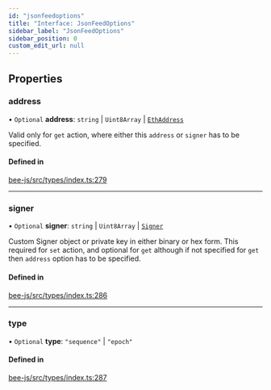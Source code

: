```yaml
---
id: "jsonfeedoptions"
title: "Interface: JsonFeedOptions"
sidebar_label: "JsonFeedOptions"
sidebar_position: 0
custom_edit_url: null
---
```


## Properties

### address

• `Optional` **address**: `string` \| `Uint8Array` \| [`EthAddress`](../types/utils.eth.ethaddress.md)

Valid only for `get` action, where either this `address` or `signer` has
to be specified.

#### Defined in

[bee-js/src/types/index.ts:279](https://github.com/ethersphere/bee-js/blob/0e69ca1/src/types/index.ts#L279)

___

### signer

• `Optional` **signer**: `string` \| `Uint8Array` \| [`Signer`](../types/signer.md)

Custom Signer object or private key in either binary or hex form.
This required for `set` action, and optional for `get` although
if not specified for `get` then `address` option has to be specified.

#### Defined in

[bee-js/src/types/index.ts:286](https://github.com/ethersphere/bee-js/blob/0e69ca1/src/types/index.ts#L286)

___

### type

• `Optional` **type**: ``"sequence"`` \| ``"epoch"``

#### Defined in

[bee-js/src/types/index.ts:287](https://github.com/ethersphere/bee-js/blob/0e69ca1/src/types/index.ts#L287)
